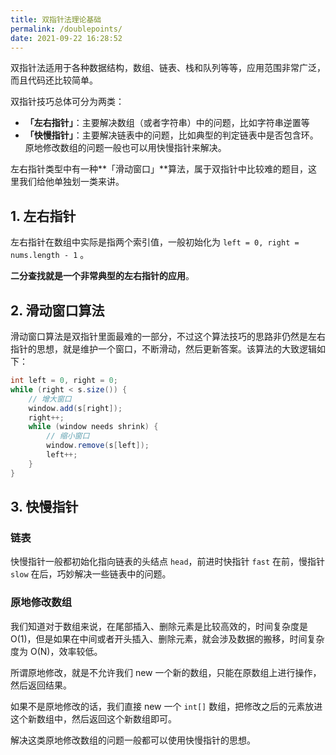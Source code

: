 ```yaml
---
title: 双指针法理论基础
permalink: /doublepoints/
date: 2021-09-22 16:28:52
---
```


双指针法适用于各种数据结构，数组、链表、栈和队列等等，应用范围非常广泛，而且代码还比较简单。

双指针技巧总体可分为两类：

- **「左右指针」**：主要解决数组（或者字符串）中的问题，比如字符串逆置等
- **「快慢指针」**：主要解决链表中的问题，比如典型的判定链表中是否包含环。原地修改数组的问题一般也可以用快慢指针来解决。

左右指针类型中有一种**「滑动窗口」**算法，属于双指针中比较难的题目，这里我们给他单独划一类来讲。

## 1. 左右指针

左右指针在数组中实际是指两个索引值，一般初始化为 `left = 0, right = nums.length - 1` 。

**二分查找就是一个非常典型的左右指针的应用**。

## 2. 滑动窗口算法

滑动窗口算法是双指针里面最难的一部分，不过这个算法技巧的思路非仍然是左右指针的思想，就是维护一个窗口，不断滑动，然后更新答案。该算法的大致逻辑如下：

```java
int left = 0, right = 0;
while (right < s.size()) {    
    // 增大窗口    
    window.add(s[right]);    
    right++;    
    while (window needs shrink) {        
        // 缩小窗口        
        window.remove(s[left]);        
        left++;    
    }
}
```

## 3. 快慢指针

### 链表

快慢指针一般都初始化指向链表的头结点 `head`，前进时快指针 `fast` 在前，慢指针 `slow` 在后，巧妙解决一些链表中的问题。

### 原地修改数组

我们知道对于数组来说，在尾部插入、删除元素是比较高效的，时间复杂度是 O(1)，但是如果在中间或者开头插入、删除元素，就会涉及数据的搬移，时间复杂度为 O(N)，效率较低。

所谓原地修改，就是不允许我们 new 一个新的数组，只能在原数组上进行操作，然后返回结果。

如果不是原地修改的话，我们直接 new 一个 `int[]` 数组，把修改之后的元素放进这个新数组中，然后返回这个新数组即可。

解决这类原地修改数组的问题一般都可以使用快慢指针的思想。

